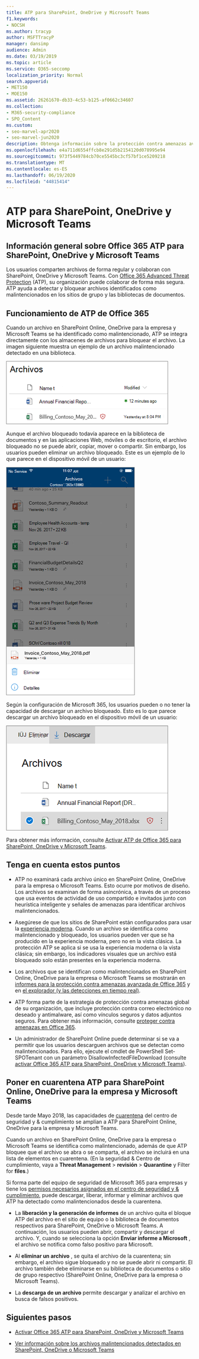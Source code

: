 ```yaml
---
title: ATP para SharePoint, OneDrive y Microsoft Teams
f1.keywords:
- NOCSH
ms.author: tracyp
author: MSFTTracyP
manager: dansimp
audience: Admin
ms.date: 03/19/2019
ms.topic: article
ms.service: O365-seccomp
localization_priority: Normal
search.appverid:
- MET150
- MOE150
ms.assetid: 26261670-db33-4c53-b125-af0662c34607
ms.collection:
- M365-security-compliance
- SPO_Content
ms.custom:
- seo-marvel-apr2020
- seo-marvel-jun2020
description: Obtenga información sobre la protección contra amenazas avanzada de Office 365 para archivos en SharePoint Online, OneDrive para la empresa y Microsoft Teams.
ms.openlocfilehash: e4a711d6554ffcb8e291d5b2154120d078995e94
ms.sourcegitcommit: 973f5449784cb70ce5545bc3cf57bf1ce5209218
ms.translationtype: MT
ms.contentlocale: es-ES
ms.lasthandoff: 06/19/2020
ms.locfileid: "44815414"
---
```

# <a name="atp-for-sharepoint-onedrive-and-microsoft-teams"></a>ATP para SharePoint, OneDrive y Microsoft Teams

## <a name="overview-of-office-365-atp-for-sharepoint-onedrive-and-microsoft-teams"></a>Información general sobre Office 365 ATP para SharePoint, OneDrive y Microsoft Teams

Los usuarios comparten archivos de forma regular y colaboran con SharePoint, OneDrive y Microsoft Teams. Con [Office 365 Advanced Threat Protection](office-365-atp.md) (ATP), su organización puede colaborar de forma más segura. ATP ayuda a detectar y bloquear archivos identificados como malintencionados en los sitios de grupo y las bibliotecas de documentos.

## <a name="how-office-365-atp-operates"></a>Funcionamiento de ATP de Office 365

Cuando un archivo en SharePoint Online, OneDrive para la empresa y Microsoft Teams se ha identificado como malintencionado, ATP se integra directamente con los almacenes de archivos para bloquear el archivo. La imagen siguiente muestra un ejemplo de un archivo malintencionado detectado en una biblioteca.

![Archivos en OneDrive para la empresa con uno detectado como malintencionado](../../media/2bba71cc-7ad1-4799-8b9d-d56f923db3a7.png)

Aunque el archivo bloqueado todavía aparece en la biblioteca de documentos y en las aplicaciones Web, móviles o de escritorio, el archivo bloqueado no se puede abrir, copiar, mover o compartir. Sin embargo, los usuarios pueden eliminar un archivo bloqueado. Este es un ejemplo de lo que parece en el dispositivo móvil de un usuario:

![Eliminación de un archivo bloqueado de OneDrive para la empresa desde la aplicación móvil de OneDrive](../../media/cb1c1705-fd0a-45b8-9a26-c22503011d54.png)

Según la configuración de Microsoft 365, los usuarios pueden o no tener la capacidad de descargar un archivo bloqueado. Esto es lo que parece descargar un archivo bloqueado en el dispositivo móvil de un usuario:

![Descargar un archivo bloqueado en OneDrive para la empresa](../../media/be288a82-bdd8-4371-93d8-1783db3b61bc.png)

Para obtener más información, consulte [Activar ATP de Office 365 para SharePoint, OneDrive y Microsoft Teams](turn-on-atp-for-spo-odb-and-teams.md).

## <a name="keep-these-points-in-mind"></a>Tenga en cuenta estos puntos

- ATP no examinará cada archivo único en SharePoint Online, OneDrive para la empresa o Microsoft Teams. Esto ocurre por motivos de diseño. Los archivos se examinan de forma asincrónica, a través de un proceso que usa eventos de actividad de uso compartido e invitados junto con heurística inteligente y señales de amenazas para identificar archivos malintencionados.

- Asegúrese de que los sitios de SharePoint están configurados para usar la [experiencia moderna](https://docs.microsoft.com/sharepoint/guide-to-sharepoint-modern-experience). Cuando un archivo se identifica como malintencionado y bloqueado, los usuarios pueden ver que se ha producido en la experiencia moderna, pero no en la vista clásica. La protección ATP se aplica si se usa la experiencia moderna o la vista clásica; sin embargo, los indicadores visuales que un archivo está bloqueado solo están presentes en la experiencia moderna.

- Los archivos que se identifican como malintencionados en SharePoint Online, OneDrive para la empresa o Microsoft Teams se mostrarán en [informes para la protección contra amenazas avanzada de Office 365](view-reports-for-atp.md) y en [el explorador (y las detecciones en tiempo real)](threat-explorer.md).

- ATP forma parte de la estrategia de protección contra amenazas global de su organización, que incluye protección contra correo electrónico no deseado y antimalware, así como vínculos seguros y datos adjuntos seguros. Para obtener más información, consulte [proteger contra amenazas en Office 365](protect-against-threats.md).

- Un administrador de SharePoint Online puede determinar si se va a permitir que los usuarios descarguen archivos que se detectan como malintencionados. Para ello, ejecute el cmdlet de PowerShell Set-SPOTenant con un parámetro DisallowInfectedFileDownload (consulte [activar Office 365 ATP para SharePoint, OneDrive y Microsoft Teams](turn-on-atp-for-spo-odb-and-teams.md)).

## <a name="quarantine-in-atp-for-sharepoint-online-onedrive-for-business-and-microsoft-teams"></a>Poner en cuarentena ATP para SharePoint Online, OneDrive para la empresa y Microsoft Teams

 Desde tarde Mayo 2018, las capacidades de [cuarentena](quarantine-email-messages.md) del centro de seguridad y &amp; cumplimiento se amplían a ATP para SharePoint Online, OneDrive para la empresa y Microsoft Teams.

Cuando un archivo en SharePoint Online, OneDrive para la empresa o Microsoft Teams se identifica como malintencionado, además de que ATP bloquee que el archivo se abra o se comparta, el archivo se incluirá en una lista de elementos en cuarentena. (En la seguridad &amp; Centro de cumplimiento, vaya a **Threat Management** \> **revisión** \> **Quarantine** y Filter for **files**.)

Si forma parte del equipo de seguridad de Microsoft 365 para empresas y tiene los [permisos necesarios asignados en el centro de seguridad y &amp; cumplimiento](permissions-in-the-security-and-compliance-center.md), puede descargar, liberar, informar y eliminar archivos que ATP ha detectado como malintencionados desde la cuarentena.

- La **liberación y la generación de informes** de un archivo quita el bloque ATP del archivo en el sitio de equipo o la biblioteca de documentos respectivos para SharePoint, OneDrive o Microsoft Teams. A continuación, los usuarios pueden abrir, compartir y descargar el archivo. Y, cuando se selecciona la opción **Enviar informe a Microsoft** , el archivo se notifica como falso positivo para Microsoft.

- Al **eliminar un archivo** , se quita el archivo de la cuarentena; sin embargo, el archivo sigue bloqueado y no se puede abrir ni compartir. El archivo también debe eliminarse en su biblioteca de documentos o sitio de grupo respectivo (SharePoint Online, OneDrive para la empresa o Microsoft Teams).

- La **descarga de un archivo** permite descargar y analizar el archivo en busca de falsos positivos.

## <a name="next-steps"></a>Siguientes pasos

 - [Activar Office 365 ATP para SharePoint, OneDrive y Microsoft Teams](turn-on-atp-for-spo-odb-and-teams.md)

 - [Ver información sobre los archivos malintencionados detectados en SharePoint, OneDrive o Microsoft Teams](malicious-files-detected-in-spo-odb-or-teams.md)

